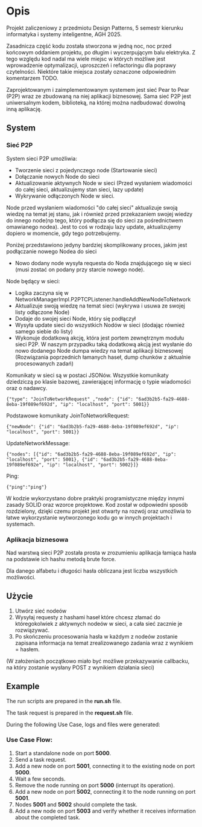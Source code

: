 # Opis

Projekt zaliczeniowy z przedmiotu Design Patterns, 5 semestr kierunku informatyka i systemy inteligentne, AGH 2025.

Zasadnicza część kodu została stworzona w jedną noc,
noc przed końcowym oddaniem projektu, po długim i wyczerpującym balu elektryka.
Z tego względu kod nadal ma wiele miejsc w których możliwe jest wprowadzenie optymalizacji,
uproszczeń i refactoringu dla poprawy czytelności. Niektóre takie miejsca zostały oznaczone
odpowiednim komentarzem TODO.


Zaprojektowanym i zaimplementowanym systemem jest sieć Pear to Pear (P2P) wraz ze zbudowaną na niej aplikacji biznesowej.
Sama sieć P2P jest uniwersalnym kodem, biblioteką, na której można nadbudować dowolną inną aplikację.
## System
### Sieć P2P
System sieci P2P umożliwia:
- Tworzenie sieci z pojedynczego node (Startowanie sieci)
- Dołączanie nowych Node do sieci
- Aktualizowanie aktywnych Node w sieci (Przed wysłaniem wiadomości do całej sieci, aktualizujemy stan sieci, lazy update)
- Wykrywanie odłączonych Node w sieci.


Node przed wysłaniem wiadomości "do całej sieci" aktualizuje swoją wiedzę na temat jej stanu, 
jak i również przed przekazaniem swojej wiedzy do innego node(np tego, który podłącza się do sieci za pośrednictwem omawianego nodea).
Jest to coś w rodzaju lazy update, aktualizujemy dopiero w momencie, gdy tego potrzebujemy.

Poniżej przedstawiono jedyny bardziej skomplikowany proces, jakim jest podłączanie nowego Nodea do sieci
- Nowo dodany node wysyła requesta do Noda znajdującego się w sieci (musi zostać on podany przy starcie nowego node).

Node będący w sieci:
- Logika zaczyna się w NetworkManagerImpl.P2PTCPListener.handleAddNewNodeToNetwork
- Aktualizuje swoją wiedzę na temat sieci (wykrywa i usuwa ze swojej listy odłączone Node)
- Dodaje do swojej sieci Node, który się podłączył
- Wysyła update sieci do wszystkich Nodów w sieci (dodając również samego siebie do listy)
- Wykonuje dodatkową akcję, która jest portem zewnętrznym modułu sieci P2P. W naszym przypadku taką dodatkową akcją jest wysłanie do nowo dodanego Node dumpa wiedzy na temat aplikacji biznesowej
  (Rozwiązania poprzednich łamanych haseł, dump chunków z aktualnie procesowanych zadań)

Komunikaty w sieci są w postaci JSONów.
Wszystkie komunikaty dziedziczą po klasie bazowej, zawierającej informację o typie wiadomości oraz o nadawcy.
```
{"type": "JoinToNetworkRequest" ,"node": {"id": "6ad3b2b5-fa29-4688-8eba-19f089ef692d", "ip": "localhost", "port": 5001}}
```

Podstawowe komunikaty
JoinToNetworkRequest: 
```
{"newNode": {"id": "6ad3b2b5-fa29-4688-8eba-19f089ef692d", "ip": "localhost", "port": 5001}}
```
UpdateNetworkMessage:
```
{"nodes": [{"id": "6ad3b2b5-fa29-4688-8eba-19f089ef692d", "ip": "localhost", "port": 5001}, {"id": "6ad3b2b5-fa29-4688-8eba-19f089ef692e", "ip": "localhost", "port": 5002}]}
```

Ping:
```
{"ping":"ping"}
```

W kodzie wykorzystano dobre praktyki programistyczne między innymi zasady SOLID oraz wzorce projektowe.
Kod został w odpowiedni sposób rozdzielony, dzięki czemu projekt jest otwarty na rozwój oraz umożliwia to łatwe wykorzystanie wytworzonego
kodu go w innych projektach i systemach.

### Aplikacja biznesowa
Nad warstwą sieci P2P została prosta w zrozumieniu aplikacja łamiąca hasła na podstawie ich hashu metodą brute force.


Dla danego alfabetu i długości hasła obliczana jest liczba wszystkich możliwości.


## Użycie
1. Utwórz sieć nodeów
2. Wysyłaj requesty z hashami haseł które chcesz złamać do któregokolwiek z aktywnych nodeów w sieci, a cała sieć zacznie je rozwiązywać.
3. Po skończeniu procesowania hasła w każdym z nodeów zostanie zapisana informacja na temat zrealizowanego zadania wraz z wynikiem = hasłem.

(W założeniach początkowo miało być możliwe przekazywanie callbacku, na który zostanie wysłany POST z wynikiem działania sieci)


## Example

The run scripts are prepared in the **run.sh** file.

The task request is prepared in the **request.sh** file.

During the following Use Case, logs and files were generated:

### **Use Case Flow:**
1. Start a standalone node on port **5000**.
2. Send a task request.
3. Add a new node on port **5001**, connecting it to the existing node on port **5000**.
4. Wait a few seconds.
5. Remove the node running on port **5000** (interrupt its operation).
6. Add a new node on port **5002**, connecting it to the node running on port **5001**.
7. Nodes **5001** and **5002** should complete the task.
8. Add a new node on port **5003** and verify whether it receives information about the completed task.